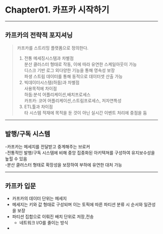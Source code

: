 # Chapter01. 카프카 시작하기
---
## 카프카의 전략적 포지셔닝  
> 카프카를 스트리밍 플랫폼으로 정의한다.  
>1. 전통 메세징시스템과 차별점  
>분산 클러스터 형태로 작동, 이에 따라 유연한 스케일아웃이 가능  
>디스크 기반 로그 외다양한 기능을 통해 영속성 보장  
>파생 스트림 데이터를 통해 동적으로 데이터셋 산출 가능  
>2. 빅데이터시스템(하둡)과 차별점  
>사용목적에 차이점  
>하둡:분석 어플리케이션,배치프로세스  
>카프카: 코어 어플리케이션,스트림프로세스, 저자연특성  
>3. ETL툴과 차이점  
>타 시스템 적재에 목적을 둔 것이 아닌 실시간 이벤트 처리에 중점을 둠
---
## 발행/구독 시스템  
-카프카는 메세지를 전달받고 중계해주는 브로커  
-전통적인 발행/구독 시스템에 비해 중앙 집중화된 아키텍쳐를 구성하여 유지보수성을 높힐 수 있음  
-분산 클러스터 형태로 확장성을 보장하여 부하에 유연한 대처 가능  

---  

## 카프카 입문  
- 카프카의 데이터 단위는 메세지  
- 메세지는 키와 값 형태로 구성되며 이는 토픽에 따른 파티션 분류 시 순서와 일관성을 보장  
- 파티션 집합으로 이뤄진 배치 단위로 저장,전송  
    - 네트워크 I/O를 줄이는 방식  
-

